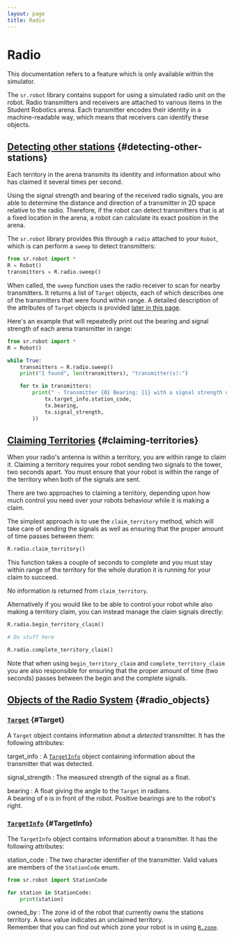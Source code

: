 ```yaml
---
layout: page
title: Radio
---
```


# Radio

<div class="info">
This documentation refers to a feature which is only available within the simulator.
</div>

The `sr.robot` library contains support for using a simulated radio unit on the robot.
Radio transmitters and receivers are attached to various items in the Student Robotics arena.
Each transmitter encodes their identity in a machine-readable way, which means that receivers can identify these objects.

## [Detecting other stations](#detecting-other-stations) {#detecting-other-stations}

Each territory in the arena transmits its identity and information about who has
claimed it several times per second.

Using the signal strength and bearing of the received radio signals, you are able to
determine the distance and direction of a transmitter in 2D space relative to
the radio. Therefore, if the robot can detect transmitters that is at a fixed
location in the arena, a robot can calculate its exact position in the arena.

The `sr.robot` library provides this through a `radio` attached to your `Robot`,
which is can perform a `sweep` to detect transmitters:

~~~~~ python
from sr.robot import *
R = Robot()
transmitters = R.radio.sweep()
~~~~~

When called, the `sweep` function uses the radio receiver to scan for nearby transmitters.
It returns a list of `Target` objects, each of which describes one of the transmitters that were found within range.
A detailed description of the attributes of `Target` objects is provided [later in this page](#Target).

Here's an example that will repeatedly print out the bearing and signal strength of each arena transmitter in range:

~~~~~ python
from sr.robot import *
R = Robot()

while True:
    transmitters = R.radio.sweep()
    print("I found", len(transmitters), "transmitter(s):")

    for tx in transmitters:
        print(" - Transmitter {0} Bearing: {1} with a signal strength of {2}".format(
            tx.target_info.station_code,
            tx.bearing,
            tx.signal_strength,
        ))
~~~~~

## [Claiming Territories](#claiming-territories) {#claiming-territories}

When your radio's antenna is within a territory, you are within range to claim it.
Claiming a territory requires your robot sending two signals to the tower,
two seconds apart. You must ensure that your robot is within the range of the
territory when both of the signals are sent.

There are two approaches to claiming a territory, depending upon how much
control you need over your robots behaviour while it is making a claim.

The simplest approach is to use the `claim_territory` method, which will take
care of sending the signals as well as ensuring that the proper amount of time
passes between them:

~~~~~ python
R.radio.claim_territory()
~~~~~

This function takes a couple of seconds to complete and you must stay within
range of the territory for the whole duration it is running for your claim to
succeed.

No information is returned from `claim_territory`.

Alternatively if you would like to be able to control your robot while also
making a territory claim, you can instead manage the claim signals directly:

~~~~~ python
R.radio.begin_territory_claim()

# Do stuff here

R.radio.complete_territory_claim()
~~~~~

Note that when using `begin_territory_claim` and `complete_territory_claim` you
are also responsible for ensuring that the proper amount of time (two seconds)
passes between the begin and the complete signals.

## [Objects of the Radio System](#radio_objects) {#radio_objects}

### [`Target`](#Target) {#Target}

A `Target` object contains information about a _detected_ transmitter.
It has the following attributes:

target_info
: A [`TargetInfo`](#TargetInfo) object containing information about the transmitter that was detected.

signal_strength
: The measured strength of the signal as a float.

bearing
: A float giving the angle to the `Target` in radians.
  <br>
  A bearing of `0` is in front of the robot. Positive bearings are to the robot's right.

### [`TargetInfo`](#TargetInfo) {#TargetInfo}

The `TargetInfo` object contains information about a transmitter.
It has the following attributes:

station_code
: The two character identifier of the transmitter.
  Valid values are members of the `StationCode` enum.
  ~~~~~ python
  from sr.robot import StationCode

  for station in StationCode:
      print(station)
  ~~~~~

owned_by
: The zone id of the robot that currently owns the stations territory. A `None` value indicates an unclaimed territory.
  <br>
  Remember that you can find out which zone your robot is in using <a href="/docs/programming/sr/#OtherRobotAttributes"><code>R.zone</code></a>.
